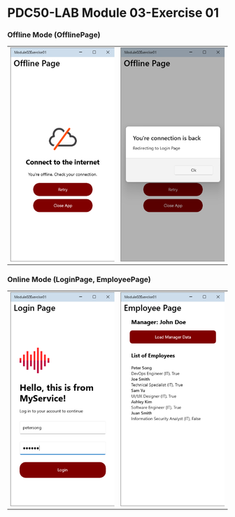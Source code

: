 # PDC50-LAB Module 03-Exercise 01

### Offline Mode (OfflinePage)
  <table>
    <tr>
      <td><img src="Screenshots/1.png" width="350"/></td>
      <td><img src="Screenshots/2.png" width="350"/></td>
    </tr>
  </table>

### Online Mode (LoginPage, EmployeePage)
  <table>
    <tr>
      <td><img src="Screenshots/3.png" width="350"/></td>
      <td><img src="Screenshots/4.png" width="350"/></td>
    </tr>
  </table>
